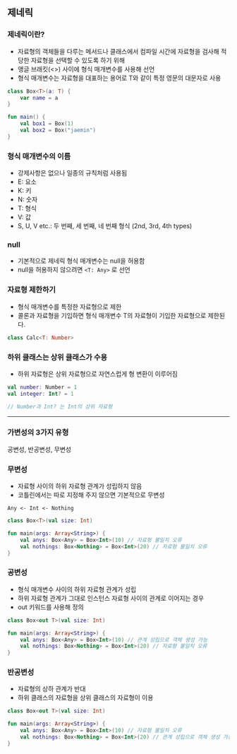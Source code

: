 ## 제네릭
### 제네릭이란?
- 자료형의 객체들을 다루는 메서드나 클래스에서 컴파일 시간에 자료형을 검사해 적당한 자료형을 선택할 수 있도록 하기 위해
- 앵글 브래킷(<>) 사이에 형식 매개변수를 사용해 선언
- 형식 매개변수는 자료형을 대표하는 용어로 T와 같이 특정 영문의 대문자로 사용

```kotlin
class Box<T>(a: T) {
    var name = a
}

fun main() {
    val box1 = Box(1)
    val box2 = Box("jaemin")
}
```

### 형식 매개변수의 이름
- 강제사항은 없으나 일종의 규칙처럼 사용됨
- E: 요소
- K: 키
- N: 숫자
- T: 형식
- V: 값
- S, U, V etc.: 두 번째, 세 번째, 네 번째 형식 (2nd, 3rd, 4th types)

### null
- 기본적으로 제네릭 형식 매개변수는 null을 허용함
- null을 허용하지 않으려면 `<T: Any>` 로 선언

### 자료형 제한하기
- 형식 매개변수를 특정한 자료형으로 제한
- 콜론과 자료형을 기입하면 형식 매개변수 T의 자료형이 기입한 자료형으로 제한된다.

```kotlin
class Calc<T: Number>
```

### 하위 클래스는 상위 클래스가 수용
- 하위 자료형은 상위 자료형으로 자연스럽게 형 변환이 이루어짐

```kotlin
val number: Number = 1
val integer: Int? = 1

// Number과 Int? 는 Int의 상위 자료형
```

---

### 가변성의 3가지 유형

공변성, 반공변성, 무변성

### 무변성
- 자료형 사이의 하위 자료형 관계가 성립하지 않음
- 코틀린에서는 따로 지정해 주지 않으면 기본적으로 무변성

`Any <- Int <- Nothing`

```kotlin
class Box<T>(val size: Int)

fun main(args: Array<String>) {
    val anys: Box<Any> = Box<Int>(10) // 자료형 불일치 오류
    val nothings: Box<Nothing> = Box<Int>(20) // 자료형 불일치 오류
}
```

### 공변성
- 형식 매개변수 사이의 하위 자료형 관계가 성립
- 하위 자료형 관계가 그대로 인스턴스 자료형 사이의 관계로 이어지는 경우
- out 키워드를 사용해 정의

```kotlin
class Box<out T>(val size: Int)

fun main(args: Array<String>) {
    val anys: Box<Any> = Box<Int>(10) // 관계 성립으로 객체 생성 가능
    val nothings: Box<Nothing> = Box<Int>(20) // 자료형 불일치 오류
}
```

### 반공변성
- 자료형의 상하 관계가 반대
- 하위 클래스의 자료형을 상위 클래스의 자료형이 이용

```kotlin
class Box<out T>(val size: Int)

fun main(args: Array<String>) {
    val anys: Box<Any> = Box<Int>(10) // 자료형 불일치 오류
    val nothings: Box<Nothing> = Box<Int>(20) // 관계 성립으로 객체 생성 가능
}
```